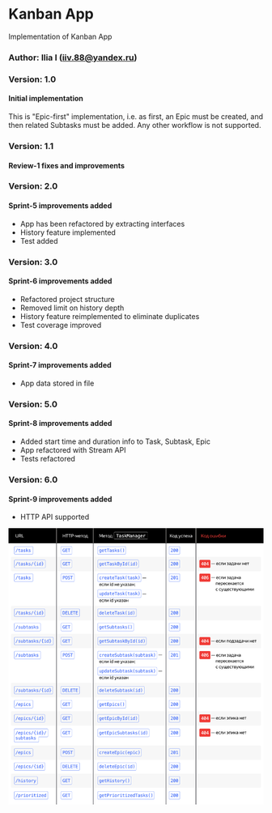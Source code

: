 # Kanban App
Implementation of Kanban App
### Author: Ilia I (iiv.88@yandex.ru)
### Version: 1.0
#### Initial implementation
This is "Epic-first" implementation, i.e. as first, an Epic must be created, and then related Subtasks must be added. 
Any other workflow is not supported.
### Version: 1.1
#### Review-1 fixes and improvements
### Version: 2.0
#### Sprint-5 improvements added
- App has been refactored by extracting interfaces
- History feature implemented
- Test added
### Version: 3.0
#### Sprint-6 improvements added
- Refactored project structure
- Removed limit on history depth
- History feature reimplemented to eliminate duplicates
- Test coverage improved
### Version: 4.0
#### Sprint-7 improvements added
- App data stored in file
### Version: 5.0
#### Sprint-8 improvements added
- Added start time and duration info to Task, Subtask, Epic
- App refactored with Stream API
- Tests refactored
### Version: 6.0
#### Sprint-9 improvements added
- HTTP API supported

![http-api.png](http-api.png)